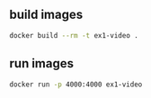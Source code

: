 ##  build images
  ```sh
  docker build --rm -t ex1-video .
  ```
##  run images
  ```sh
  docker run -p 4000:4000 ex1-video
  ```
